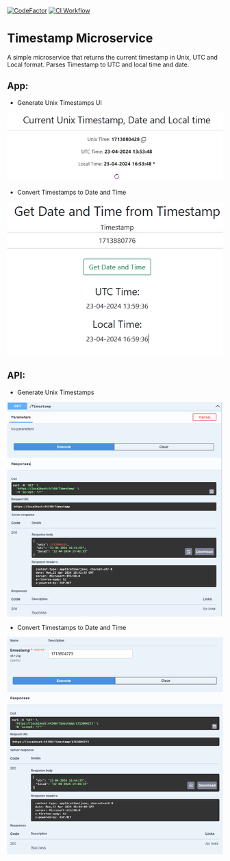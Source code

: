 [![CodeFactor](https://www.codefactor.io/repository/github/krasipeace/timestamp-microservice/badge/main)](https://www.codefactor.io/repository/github/krasipeace/timestamp-microservice/overview/main) [![CI Workflow](https://github.com/Krasipeace/TimeStamp-Microservice/actions/workflows/workflow.yml/badge.svg)](https://github.com/Krasipeace/TimeStamp-Microservice/actions/workflows/workflow.yml)

# Timestamp Microservice

A simple microservice that returns the current timestamp in Unix, UTC and Local format. Parses Timestamp to UTC and local time and date.

## App: 

- Generate Unix Timestamps UI

![GenerateTimestampsUI](3.PNG)

- Convert Timestamps to Date and Time
  
![ConvertTimestampsUI](4.PNG)

## API: 

- Generate Unix Timestamps

![GenerateTimestamps](1.PNG)

- Convert Timestamps to Date and Time

![ConvertTimestamps](2.PNG)